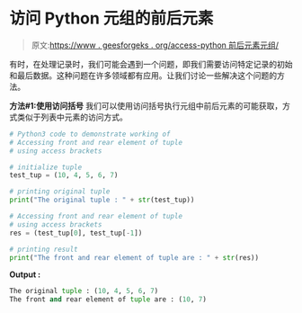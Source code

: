 # 访问 Python 元组的前后元素

> 原文:[https://www . geesforgeks . org/access-python 前后元素元组/](https://www.geeksforgeeks.org/access-front-and-rear-element-of-python-tuple/)

有时，在处理记录时，我们可能会遇到一个问题，即我们需要访问特定记录的初始和最后数据。这种问题在许多领域都有应用。让我们讨论一些解决这个问题的方法。

**方法#1:使用访问括号**
我们可以使用访问括号执行元组中前后元素的可能获取，方式类似于列表中元素的访问方式。

```py
# Python3 code to demonstrate working of
# Accessing front and rear element of tuple
# using access brackets

# initialize tuple
test_tup = (10, 4, 5, 6, 7)

# printing original tuple
print("The original tuple : " + str(test_tup))

# Accessing front and rear element of tuple
# using access brackets
res = (test_tup[0], test_tup[-1])

# printing result
print("The front and rear element of tuple are : " + str(res))
```

**Output :**

```py
The original tuple : (10, 4, 5, 6, 7)
The front and rear element of tuple are : (10, 7)

```